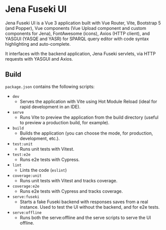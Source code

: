 # Jena Fuseki UI

Jena Fuseki UI is a Vue 3 application built with Vue Router, Vite, Bootstrap 5 (and Popper),
Vue components (Vue Upload component and custom components for Jena), FontAwesome (icons),
Axios (HTTP client), and YASGUI (YASQE and YASR) for SPARQL query editor with code syntax
highlighting and auto-complete.

It interfaces with the backend application, Jena Fuseki servlets, via HTTP requests with
YASGUI and Axios.

## Build

`package.json` contains the following scripts:

- `dev`
  - Serves the application with Vite using Hot Module Reload (ideal for rapid development in an IDE).
- `serve`
  - Runs Vite to preview the application from the build directory (useful to preview a production build, for example).
- `build`
  - Builds the application (you can choose the mode, for production, development, etc.).
- `test:unit`
  - Runs unit tests with Vitest.
- `test:e2e`
  - Runs e2e tests with Cypress.
- `lint`
  - Lints the code (`eslint`)
- `coverage:unit`
  - Runs unit tests with Vitest and tracks coverage.
- `coverage:e2e`
  - Runs e2e tests with Cypress and tracks coverage.
- `serve:fuseki`
  - Starts a fake Fuseki backend with responses saves from a real instance. Used to test the UI without the backend, and for e2e tests.
- `serve:offline`
  - Runs both the serve:offline and the serve scripts to serve the UI offline.
